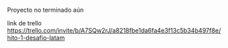 Proyecto no terminado aún

link de trello
https://trello.com/invite/b/A7SQw2rJ/a8218fbe1da6fa4e3f13c5b34b497f8e/hito-1-desafio-latam
